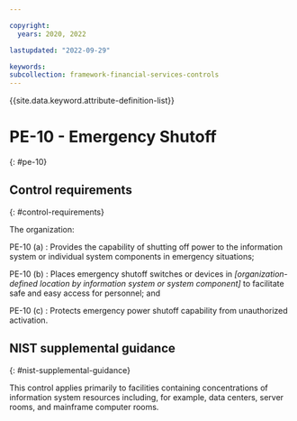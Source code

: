 ```yaml
---

copyright:
  years: 2020, 2022

lastupdated: "2022-09-29"

keywords: 
subcollection: framework-financial-services-controls
---
```


{{site.data.keyword.attribute-definition-list}}

               
# PE-10 - Emergency Shutoff
{: #pe-10}

## Control requirements
{: #control-requirements}

The organization:

PE-10 (a)
    : Provides the capability of shutting off power to the information system or individual system components in emergency situations;

PE-10 (b)
    : Places emergency shutoff switches or devices in _[organization-defined location by information system or system component]_ to facilitate safe and easy access for personnel; and

PE-10 (c)
    : Protects emergency power shutoff capability from unauthorized activation.

## NIST supplemental guidance
{: #nist-supplemental-guidance}

This control applies primarily to facilities containing concentrations of information system resources including, for example, data centers, server rooms, and mainframe computer rooms.



